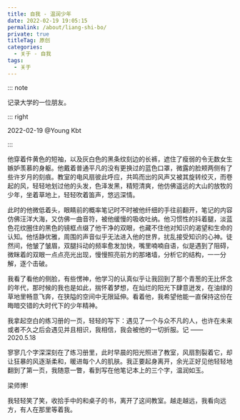 ```yaml
---
title: 自我 - 温润少年
date: 2022-02-19 19:05:15
permalink: /about/liang-shi-bo/
private: true
titleTag: 原创
categories:
  - 关于 - 自我
tags:
  - 关于
---
```


::: note

记录大学的一位朋友。

::: right

2022-02-19 @Young Kbt

:::

他穿着件黄色的短袖，以及灰白色的黑条纹刻边的长裤，遮住了瘦弱的令无数女生嫉妒羡慕的身躯。他戴着普通平凡的没有更换过的蓝色口罩，微露的脸颊两侧有了些许岁月的刻痕。教室的电风扇彼此呼应，共鸣而出的风声又被其旋转绞灭，而卷起的风，轻轻地划过他的头发，色泽发黑，精短清爽，他仿佛遥远的大山的放牧的少年，坐着草地上，轻轻吹着笛声，悠远深情。

此时的他微低着头，眼睛前的概率笔记时不时被他纤细的手往前翻开，笔记的内容仿佛汪洋大海，又仿佛一曲音符，被他缓慢的吸收吐纳。他习惯性的抖着腿，淡蓝色花纹圈住的黑色的镜框点缀了他干净的双眼，也藏不住他对知识的渴望和生命的认知。他恬静优雅，周围的声音似乎无法进入他的世界，扰乱接受知识的心神。徒然间，他皱了皱眉，双腿抖动的频率愈发加快，嘴里喃喃自语，似是遇到了阻碍，微眯着的双眼一点点亮光出现，慢慢照亮前方的那堵墙，分析它的结构，一一分解，逐个击破。

我看了看他的侧脸，有些愣神，他学习的认真似乎让我回到了那个青葱的无比怀念的年代，那时候的我也是如此，揣怀着梦想，在灿烂的阳光下肆意迸发，在油绿的草地里畅意飞奔，在狭隘的空间中无限延伸。看着他，我希望他能一直保持这份在晦暗交错的大时代下的少年精神。

我拿起空白的练习册的一页，轻轻的写下：遇见了一个与众不凡的人，也许在未来或者不久之后会遇见并且相识，我相信，我会被他的一切折服。记 —— 2020.5.18

寥寥几个字深深刻在了练习册里，此时早晨的阳光照进了教室，风扇割裂着它，却让狂暴的风逐渐柔和，暖进每个人的肌肤。我正要起身离开，余光正好见他轻轻地翻到了第一页，我随意一瞥，看到写在他笔记本上的三个字，温润如玉。

梁师博!

我轻轻笑了笑，收拾手中的和桌子的书，离开了这间教室。越走越远，我看向远方，有人在那里等着我。